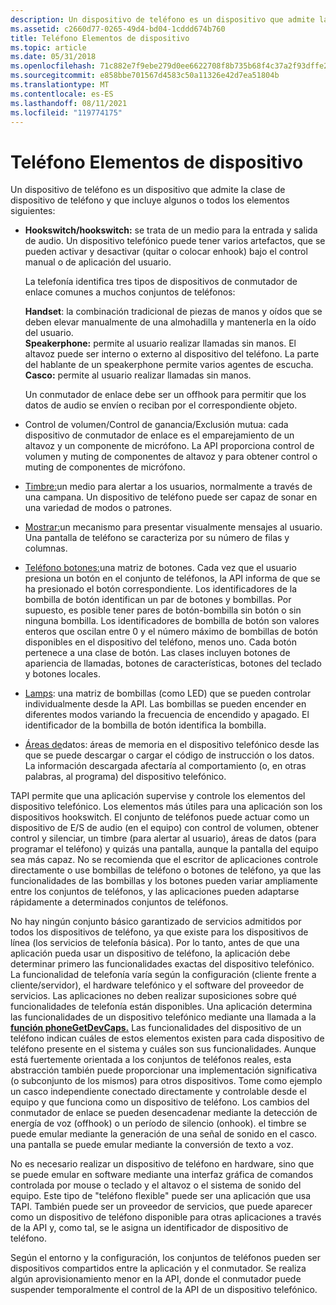 ```yaml
---
description: Un dispositivo de teléfono es un dispositivo que admite la clase de dispositivo de teléfono y que incluye interruptores de enlace, teléfonos móviles, teléfonos de altavoz y cascos.
ms.assetid: c2660d77-0265-49d4-bd04-1cddd674b760
title: Teléfono Elementos de dispositivo
ms.topic: article
ms.date: 05/31/2018
ms.openlocfilehash: 71c882e7f9ebe279d0ee6622708f8b735b68f4c37a2f93dffe2a870271d556cb
ms.sourcegitcommit: e858bbe701567d4583c50a11326e42d7ea51804b
ms.translationtype: MT
ms.contentlocale: es-ES
ms.lasthandoff: 08/11/2021
ms.locfileid: "119774175"
---
```

# <a name="phone-device-elements"></a>Teléfono Elementos de dispositivo

Un dispositivo de teléfono es un dispositivo que admite la clase de dispositivo de teléfono y que incluye algunos o todos los elementos siguientes:

-   **Hookswitch/hookswitch:** se trata de un medio para la entrada y salida de audio. Un dispositivo telefónico puede tener varios artefactos, que se pueden activar y desactivar (quitar o colocar enhook) bajo el control manual o de aplicación del usuario.

    La telefonía identifica tres tipos de dispositivos de conmutador de enlace comunes a muchos conjuntos de teléfonos:

     **Handset**: la combinación tradicional de piezas de manos y oídos que se deben elevar manualmente de una almohadilla y mantenerla en la oído del usuario.  
    **Speakerphone:** permite al usuario realizar llamadas sin manos. El altavoz puede ser interno o externo al dispositivo del teléfono. La parte del hablante de un speakerphone permite varios agentes de escucha.  
    **Casco:** permite al usuario realizar llamadas sin manos.  
    

    Un conmutador de enlace debe ser un offhook para permitir que los datos de audio se envíen o reciban por el correspondiente objeto.

-   Control de volumen/Control de ganancia/Exclusión mutua: cada dispositivo de conmutador de enlace es el emparejamiento de un altavoz y un componente de micrófono. La API proporciona control de volumen y muting de componentes de altavoz y para obtener control o muting de componentes de micrófono.
-   [Timbre:](ring.md)un medio para alertar a los usuarios, normalmente a través de una campana. Un dispositivo de teléfono puede ser capaz de sonar en una variedad de modos o patrones.
-   [Mostrar:](display.md)un mecanismo para presentar visualmente mensajes al usuario. Una pantalla de teléfono se caracteriza por su número de filas y columnas.
-   [Teléfono botones:](phone-buttons.md)una matriz de botones. Cada vez que el usuario presiona un botón en el conjunto de teléfonos, la API informa de que se ha presionado el botón correspondiente. Los identificadores de la bombilla de botón identifican un par de botones y bombillas. Por supuesto, es posible tener pares de botón-bombilla sin botón o sin ninguna bombilla. Los identificadores de bombilla de botón son valores enteros que oscilan entre 0 y el número máximo de bombillas de botón disponibles en el dispositivo del teléfono, menos uno. Cada botón pertenece a una clase de botón. Las clases incluyen botones de apariencia de llamadas, botones de características, botones del teclado y botones locales.
-   [Lamps](lamps.md): una matriz de bombillas (como LED) que se pueden controlar individualmente desde la API. Las bombillas se pueden encender en diferentes modos variando la frecuencia de encendido y apagado. El identificador de la bombilla de botón identifica la bombilla.
-   [Áreas de](data-areas.md)datos: áreas de memoria en el dispositivo telefónico desde las que se puede descargar o cargar el código de instrucción o los datos. La información descargada afectaría al comportamiento (o, en otras palabras, al programa) del dispositivo telefónico.

TAPI permite que una aplicación supervise y controle los elementos del dispositivo telefónico. Los elementos más útiles para una aplicación son los dispositivos hookswitch. El conjunto de teléfonos puede actuar como un dispositivo de E/S de audio (en el equipo) con control de volumen, obtener control y silenciar, un timbre (para alertar al usuario), áreas de datos (para programar el teléfono) y quizás una pantalla, aunque la pantalla del equipo sea más capaz. No se recomienda que el escritor de aplicaciones controle directamente o use bombillas de teléfono o botones de teléfono, ya que las funcionalidades de las bombillas y los botones pueden variar ampliamente entre los conjuntos de teléfonos, y las aplicaciones pueden adaptarse rápidamente a determinados conjuntos de teléfonos.

No hay ningún conjunto básico garantizado de servicios admitidos por todos los dispositivos de teléfono, ya que existe para los dispositivos de línea (los servicios de telefonía básica). Por lo tanto, antes de que una aplicación pueda usar un dispositivo de teléfono, la aplicación debe determinar primero las funcionalidades exactas del dispositivo telefónico. La funcionalidad de telefonía varía según la configuración (cliente frente a cliente/servidor), el hardware telefónico y el software del proveedor de servicios. Las aplicaciones no deben realizar suposiciones sobre qué funcionalidades de telefonía están disponibles. Una aplicación determina las funcionalidades de un dispositivo telefónico mediante una llamada a la [**función phoneGetDevCaps.**](/windows/desktop/api/Tapi/nf-tapi-phonegetdevcaps) Las funcionalidades del dispositivo de un teléfono indican cuáles de estos elementos existen para cada dispositivo de teléfono presente en el sistema y cuáles son sus funcionalidades. Aunque está fuertemente orientada a los conjuntos de teléfonos reales, esta abstracción también puede proporcionar una implementación significativa (o subconjunto de los mismos) para otros dispositivos. Tome como ejemplo un casco independiente conectado directamente y controlable desde el equipo y que funciona como un dispositivo de teléfono. Los cambios del conmutador de enlace se pueden desencadenar mediante la detección de energía de voz (offhook) o un período de silencio (onhook). el timbre se puede emular mediante la generación de una señal de sonido en el casco. una pantalla se puede emular mediante la conversión de texto a voz.

No es necesario realizar un dispositivo de teléfono en hardware, sino que se puede emular en software mediante una interfaz gráfica de comandos controlada por mouse o teclado y el altavoz o el sistema de sonido del equipo. Este tipo de "teléfono flexible" puede ser una aplicación que usa TAPI. También puede ser un proveedor de servicios, que puede aparecer como un dispositivo de teléfono disponible para otras aplicaciones a través de la API y, como tal, se le asigna un identificador de dispositivo de teléfono.

Según el entorno y la configuración, los conjuntos de teléfonos pueden ser dispositivos compartidos entre la aplicación y el conmutador. Se realiza algún aprovisionamiento menor en la API, donde el conmutador puede suspender temporalmente el control de la API de un dispositivo telefónico.

 

 



